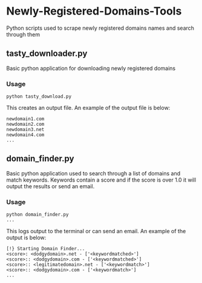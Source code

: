 # Newly-Registered-Domains-Tools
Python scripts used to scrape newly registered domains names and search through them

## tasty_downloader.py
Basic python application for downloading newly registered domains

### Usage
```
python tasty_download.py
```

This creates an output file. An example of the output file is below:
```
newdomain1.com
newdomain2.com
newdomain3.net
newdomain4.com
...
```

## domain_finder.py
Basic python application used to search through a list of domains and match keywords. Keywords contain a score and if the score is over 1.0 it will output the results or send an email. 

### Usage
```
python domain_finder.py
...
```

This logs output to the terminal or can send an email. An example of the output is below:

```
[!} Starting Domain Finder...
<score>: <dodgydomain>.net - ['<keywordmatched>']
<score>:: <dodgydomain>.com - ['<keywordmatched>']
<score>:: <legitimatedomain>.net - ['<keywordmatch>']
<score>:: <dodgydomain>.com - ['<keywordmatch>']
...
```
